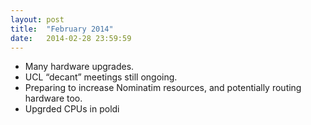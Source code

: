 ```yaml
---
layout: post
title:  "February 2014"
date:   2014-02-28 23:59:59
---
```


* Many hardware upgrades.
* UCL “decant” meetings still ongoing.
* Preparing to increase Nominatim resources, and potentially routing hardware too.
* Upgrded CPUs in poldi
